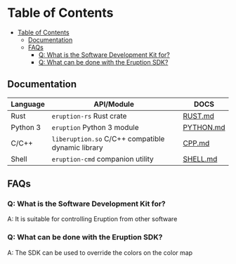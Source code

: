 # Table of Contents

- [Table of Contents](#table-of-contents)
  - [Documentation](#documentation)
  - [FAQs](#faqs)
    - [Q: What is the Software Development Kit for?](#q-what-is-the-software-development-kit-for)
    - [Q: What can be done with the Eruption SDK?](#q-what-can-be-done-with-the-eruption-sdk)

## Documentation

| Language | API/Module                                           | DOCS                             |
| ---------| ---------------------------------------------------- | -------------------------------- |
| Rust     | `eruption-rs` Rust crate                             | [RUST.md](RUST.md)               |
| Python 3 | `eruption` Python 3 module                           | [PYTHON.md](PYTHON.md)           |
| C/C++    | `liberuption.so` C/C++ compatible dynamic library    | [CPP.md](CXX.md)                 |
| Shell    | `eruption-cmd` companion utility                     | [SHELL.md](SHELL.md)             |

## FAQs

### Q: What is the Software Development Kit for?

A: It is suitable for controlling Eruption from other software

### Q: What can be done with the Eruption SDK?

A: The SDK can be used to override the colors on the color map
